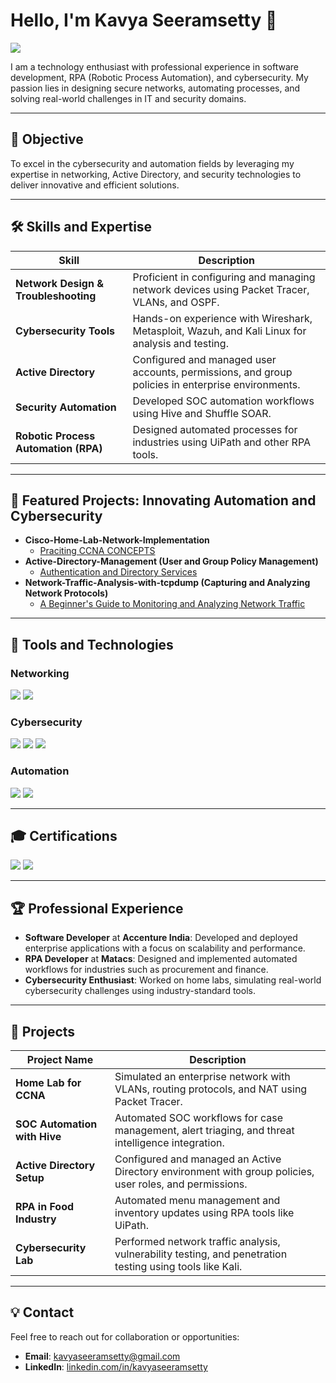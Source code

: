 # Hello, I'm Kavya Seeramsetty 👋
<a href="https://linkedin.com"><img src="https://img.shields.io/badge/-LinkedIn-0072b1?&style=for-the-badge&logo=linkedin&logoColor=white" /></a>

I am a technology enthusiast with professional experience in software development, RPA (Robotic Process Automation), and cybersecurity. My passion lies in designing secure networks, automating processes, and solving real-world challenges in IT and security domains.

---

## 🌟 Objective
To excel in the cybersecurity and automation fields by leveraging my expertise in networking, Active Directory, and security technologies to deliver innovative and efficient solutions.

---

## 🛠️ Skills and Expertise
| **Skill**                                     | **Description**                                                                                  |
|-----------------------------------------------|--------------------------------------------------------------------------------------------------|
| **Network Design & Troubleshooting**          | Proficient in configuring and managing network devices using Packet Tracer, VLANs, and OSPF.     |
| **Cybersecurity Tools**                       | Hands-on experience with Wireshark, Metasploit, Wazuh, and Kali Linux for analysis and testing.  |
| **Active Directory**                          | Configured and managed user accounts, permissions, and group policies in enterprise environments.|
| **Security Automation**                       | Developed SOC automation workflows using Hive and Shuffle SOAR.                                 |
| **Robotic Process Automation (RPA)**          | Designed automated processes for industries using UiPath and other RPA tools.                   |

---
<h2>🚀 Featured Projects: Innovating Automation and Cybersecurity</h2>

- <b>Cisco-Home-Lab-Network-Implementation</b>
  - [Praciting CCNA CONCEPTS](https://github.com/kavya-seeramsetty/Cisco-Home-Lab-Network-Implementation)
- <b>Active-Directory-Management (User and Group Policy Management)</b>
  - [Authentication and Directory Services](https://github.com/kavya-seeramsetty/Active-Directory-Management/tree/main)
- <b>Network-Traffic-Analysis-with-tcpdump (Capturing and Analyzing Network Protocols)</b>
  - [A Beginner's Guide to Monitoring and Analyzing Network Traffic](https://github.com/kavya-seeramsetty/Network-Traffic-Analysis-with-tcpdump)   
---

## 🔧 Tools and Technologies
### Networking
<div>
    <img src="https://img.shields.io/badge/-Packet_Tracer-009639?&style=for-the-badge&logo=cisco&logoColor=white" />
    <img src="https://img.shields.io/badge/-Wireshark-1679A7?&style=for-the-badge&logo=Wireshark&logoColor=white" />
</div>

### Cybersecurity
<div>
    <img src="https://img.shields.io/badge/-Metasploit-007ACC?&style=for-the-badge&logo=metasploit&logoColor=white" />
    <img src="https://img.shields.io/badge/-Wazuh-5D9CEC?&style=for-the-badge&logo=wazuh&logoColor=white" />
    <img src="https://img.shields.io/badge/-Kali_Linux-557C94?&style=for-the-badge&logo=kalilinux&logoColor=white" />
</div>

### Automation
<div>
    <img src="https://img.shields.io/badge/-UiPath-0078D4?&style=for-the-badge&logo=UiPath&logoColor=white" />
    <img src="https://img.shields.io/badge/-Shuffle_SOAR-4B8BBE?&style=for-the-badge&logo=python&logoColor=white" />
</div>

---

## 🎓 Certifications
<div>
    <img src="https://img.shields.io/badge/-CCNA-009639?&style=for-the-badge&logo=cisco&logoColor=white" />
    <img src="https://img.shields.io/badge/-CompTIA_Security+-FF0000?&style=for-the-badge&logo=comptia&logoColor=white" />
</div>

---

## 🏆 Professional Experience
- **Software Developer** at **Accenture India**: Developed and deployed enterprise applications with a focus on scalability and performance.
- **RPA Developer** at **Matacs**: Designed and implemented automated workflows for industries such as procurement and finance.
- **Cybersecurity Enthusiast**: Worked on home labs, simulating real-world cybersecurity challenges using industry-standard tools.

---

## 🚀 Projects
| **Project Name**               | **Description**                                                                                           |
|---------------------------------|-----------------------------------------------------------------------------------------------------------|
| **Home Lab for CCNA**           | Simulated an enterprise network with VLANs, routing protocols, and NAT using Packet Tracer.              |
| **SOC Automation with Hive**    | Automated SOC workflows for case management, alert triaging, and threat intelligence integration.         |
| **Active Directory Setup**      | Configured and managed an Active Directory environment with group policies, user roles, and permissions. |
| **RPA in Food Industry**        | Automated menu management and inventory updates using RPA tools like UiPath.                             |
| **Cybersecurity Lab**           | Performed network traffic analysis, vulnerability testing, and penetration testing using tools like Kali. |

---

## 💡 Contact
Feel free to reach out for collaboration or opportunities:
- **Email**: kavyaseeramsetty@gmail.com
- **LinkedIn**: [linkedin.com/in/kavyaseeramsetty](https://www.linkedin.com/in/kavya-seeramsetty-570b4a158/)
